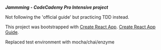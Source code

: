 ***Jammming - CodeCademy Pro Intensive project***

Not following the 'official guide' but practicing TDD instead.

This project was bootstrapped with [Create React App](https://github.com/facebookincubator/create-react-app).
[Create React App Guide](https://github.com/facebookincubator/create-react-app/blob/master/packages/react-scripts/template/README.md).

Replaced test environment with mocha/chai/enzyme
